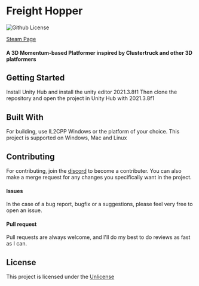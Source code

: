 # Freight Hopper

![Github License](https://img.shields.io/badge/license-Unlicense-green)

[Steam Page](https://store.steampowered.com/app/1763190/Freight_Hopper)

#### A 3D Momentum-based Platformer inspired by Clustertruck and other 3D platformers

## Getting Started
Install Unity Hub and install the unity editor 2021.3.8f1
Then clone the repository and open the project in Unity Hub with 2021.3.8f1

## Built With
For building, use IL2CPP Windows or the platform of your choice. This project is supported on Windows, Mac and Linux

## Contributing
For contributing, join the [discord](https://discord.gg/FXefTW3WcG) to become a contributer. 
You can also make a merge request for any changes you specifically want in the project.

#### Issues
In the case of a bug report, bugfix or a suggestions, please feel very free to open an issue.

#### Pull request
Pull requests are always welcome, and I'll do my best to do reviews as fast as I can.

## License
This project is licensed under the [Unlicense](https://github.com/this/project/blob/master/LICENSE)
